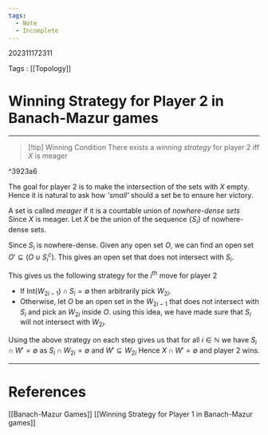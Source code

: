 ```yaml
---
tags:
  - Note
  - Incomplete
---
```

202311172311

Tags : [[Topology]]
# Winning Strategy for Player 2 in Banach-Mazur games
---
>[!tip] Winning Condition
>There exists a *winning strategy* for player 2 iff $X$ is meager 

^3923a6

The goal for player $2$ is to make the intersection of the sets with $X$ empty. Hence it is natural to ask how *'small'* should a set be to ensure her victory.

A set is called *meager* if it is a countable union of *nowhere-dense sets*
Since $X$ is meager. Let $X$ be the union of the sequence $\{ S_{i} \}$ of nowhere-dense sets.

Since $S_i$ is nowhere-dense. Given any open set $O$, we can find an open set $O'\subseteq (O\cup S_i^c)$. This gives an open set that does not intersect with $S_i$.

This gives us the following strategy for the $i^{\text {th}}$ move for player 2
- If $\text{Int}(W_{2i-1}) \cap S_{i}=\emptyset$  then arbitrarily pick $W_{2i}$.
- Otherwise, let $O$ be an open set in the $W_{2i-1}$ that does not intersect with $S_i$ and pick an $W_{2i}$ inside $O$.
using this idea, we have made sure that $S_i$ will not intersect with $W_{2i}$.

Using the above strategy on each step gives us that for all $i\in\mathbb N$ we have $S_i\cap W'=\emptyset$ as $S_i\cap W_{2i}=\emptyset$ and $W'\subseteq W_{2i}$
Hence $X\cap W'=\emptyset$ and player $2$ wins.

---
# References
[[Banach-Mazur Games]]
[[Winning Strategy for Player 1 in Banach-Mazur games]]